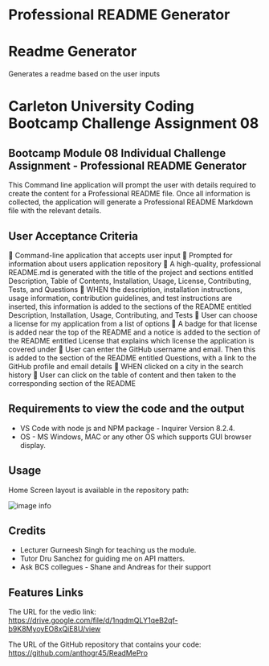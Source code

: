 # Professional README Generator


# Readme Generator
Generates a readme based on the user inputs

# Carleton University Coding Bootcamp Challenge Assignment 08

## Bootcamp Module 08 Individual Challenge Assignment - Professional README Generator

This Command line application will prompt the user with details required to create the content for a Professional README file. Once all information is collected, the application will generate a Professional README Markdown file with the relevant details.

## User Acceptance Criteria

	Command-line application that accepts user input
	Prompted for information about users application repository
	A high-quality, professional README.md is generated with the title of the project and sections entitled Description, Table of Contents, Installation, Usage, License, Contributing, Tests, and Questions
	WHEN the description, installation instructions, usage information, contribution guidelines, and test instructions are inserted, this information is added to the sections of the README entitled Description, Installation, Usage, Contributing, and Tests
	User can choose a license for my application from a list of options
	A badge for that license is added near the top of the README and a notice is added to the section of the README entitled License that explains which license the application is covered under
	User can enter the GitHub username and email. Then this is added to the section of the README entitled Questions, with a link to the GitHub profile and email details
	WHEN clicked on a city in the search history
	User can click on the table of content and then taken to the corresponding section of the README

## Requirements to view the code and the output

- VS Code with node js and NPM package - Inquirer Version 8.2.4.
- OS - MS Windows, MAC or any other OS which supports GUI browser display.

## Usage

Home Screen layout is available in the repository path: 

![image info](./assets/images/Screenshot%202023-09-23%20012017.png)

## Credits

- Lecturer Gurneesh Singh for teaching us the module.
- Tutor Dru Sanchez for guiding me on API matters.
- Ask BCS collegues - Shane and Andreas for their support
  
## Features Links

The URL for the vedio link: https://drive.google.com/file/d/1nqdmQLY1qeB2qf-b9K8MyoyEO8xQiE8U/view  

The URL of the GitHub repository that contains your code: https://github.com/anthogr45/ReadMePro
